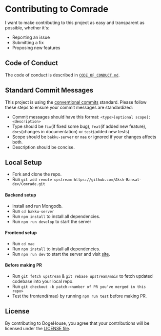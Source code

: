 # Contributing to Comrade

I want to make contributing to this project as easy and transparent as possible, whether it's:

- Reporting an issue
- Submitting a fix
- Proposing new features

## Code of Conduct

The code of conduct is described in [`CODE_OF_CONDUCT.md`](CODE_OF_CONDUCT.md).

## Standard Commit Messages

This project is using the [conventional commits](https://www.conventionalcommits.org/en/v1.0.0-beta.2/) standard. Please follow these steps to ensure your
commit messages are standardized:

- Commit messages should have this format:
  `<type>[optional scope]: <description>`
- Type should be `fix`(if fixed some bug), `feat`(if added new feature), `docs`(changes in documentation) or `test`(added new tests)
- Scope should be `bakku-server` or `mae` or ignored if your changes affects both.
- Description should be concise.

## Local Setup

- Fork and clone the repo.
- Run `git add remote upstream https://github.com/Aksh-Bansal-dev/Comrade.git`

#### Backend setup

- Install and run Mongodb.
- Run `cd bakku-server`
- Run `npm install` to install all dependencies.
- Run `npm run develop` to start the server

#### Frontend setup

- Run `cd mae`
- Run `npm install` to install all dependencies.
- Run `npm run dev` to start the server and visit [site](http://localhost:3000).

#### Before making PR

- Run `git fetch upstream` & `git rebase upstream/main` to fetch updated codebase into your local repo.
- Run `git checkout -b patch-<number of PR you've merged in this repo>`
- Test the frontend(mae) by running `npm run test` before making PR.

## License

By contributing to DogeHouse, you agree that your contributions will be licensed
under the [LICENSE file](LICENSE).
